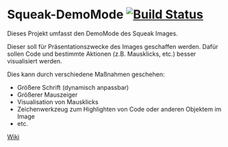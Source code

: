 Squeak-DemoMode [![Build Status](https://travis-ci.org/hpi-swa-teaching/Squeak-DemoMode.svg)](https://travis-ci.org/hpi-swa-teaching/Squeak-DemoMode)
===================

Dieses Projekt umfasst den DemoMode des Squeak Images.

Dieser soll für Präsentationszwecke des Images geschaffen werden.
Dafür sollen Code und bestimmte Aktionen (z.B. Mausklicks, etc.) besser visualisiert werden.

Dies kann durch verschiedene Maßnahmen geschehen:
* Größere Schrift (dynamisch anpassbar)
* Größerer Mauszeiger
* Visualisation von Mausklicks
* Zeichenwerkzeug zum Highlighten von Code oder anderen Objektem im Image
* etc.

[Wiki](https://github.com/hpi-swa-teaching/Squeak-DemoMode/wiki)
